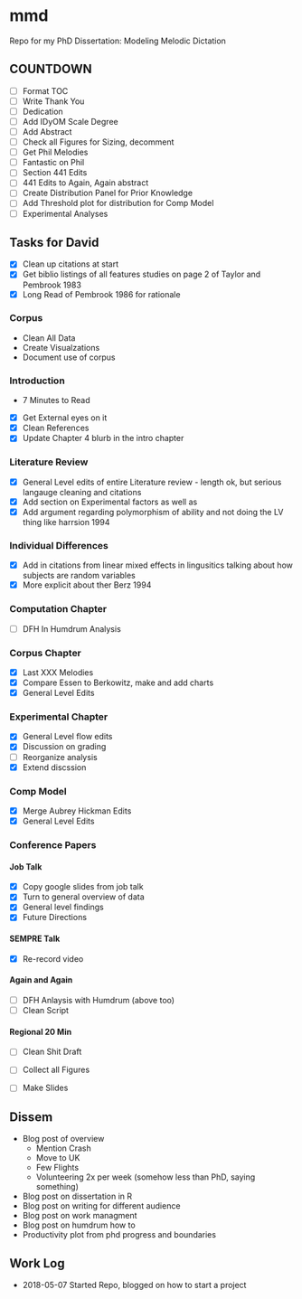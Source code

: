 # mmd

Repo for my PhD Dissertation: Modeling Melodic Dictation

## COUNTDOWN

* [ ] Format TOC 
* [ ] Write Thank You
* [ ] Dedication
* [ ] Add IDyOM Scale Degree
* [ ] Add Abstract
* [ ] Check all Figures for Sizing, decomment
* [ ] Get Phil Melodies
* [ ] Fantastic on Phil 
* [ ] Section 441 Edits
* [ ] 441 Edits to Again, Again abstract
* [ ] Create Distribution Panel for Prior Knowledge
* [ ] Add Threshold plot for distribution for Comp Model 
* [ ] Experimental Analyses 

## Tasks for David 

* [X] Clean up citations at start 
* [X] Get biblio listings of all features studies on page 2 of Taylor and Pembrook 1983
* [X] Long Read of Pembrook 1986 for rationale 

### Corpus

* Clean All Data 
* Create Visualzations
* Document use of corpus 

### Introduction 

* 7 Minutes to Read 

* [X] Get External eyes on it 
* [X] Clean References
* [X] Update Chapter 4 blurb in the intro chapter

### Literature Review

* [X] General Level edits of entire Literature review - length ok, but serious langauge cleaning and citations
* [X] Add section on Experimental factors as well as 
* [X] Add argument regarding polymorphism of ability and not doing the LV thing like harrsion 1994

### Individual Differences

* [X] Add in citations from linear mixed effects in lingusitics talking about how subjects are random variables 
* [X] More explicit about ther Berz 1994

### Computation Chapter

* [ ] DFH In Humdrum Analysis 

### Corpus Chapter

* [X] Last XXX Melodies 
* [X] Compare Essen to Berkowitz, make and add charts
* [X] General Level Edits

### Experimental Chapter

* [X] General Level flow edits
* [X] Discussion on grading
* [ ] Reorganize analysis 
* [X] Extend discssion

### Comp Model 

* [X] Merge Aubrey Hickman Edits
* [X] General Level Edits

### Conference Papers

#### Job Talk 

* [X] Copy google slides from job talk
* [X] Turn to general overview of data 
* [X] General level findings
* [X] Future Directions 

#### SEMPRE Talk 

* [X] Re-record video 

#### Again and Again

* [ ] DFH Anlaysis with Humdrum (above too)
* [ ] Clean Script 

#### Regional 20 Min 

* [ ] Clean Shit Draft
* [ ] Collect all Figures
* [ ] Make Slides


## Dissem

* Blog post of overview 
	- Mention Crash
	- Move to UK 
	- Few Flights
	- Volunteering 2x per week (somehow less than PhD, saying something) 
* Blog post on dissertation in R
* Blog post on writing for different audience
* Blog post on work managment 
* Blog post on humdrum how to 
* Productivity plot from phd progress and boundaries

## Work Log 

* 2018-05-07 Started Repo, blogged on how to start a project


